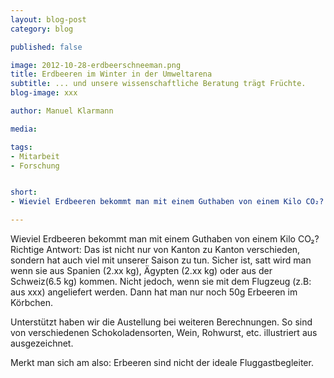 ```yaml
---
layout: blog-post
category: blog

published: false

image: 2012-10-28-erdbeerschneeman.png
title: Erdbeeren im Winter in der Umweltarena
subtitle: ... und unsere wissenschaftliche Beratung trägt Früchte.
blog-image: xxx

author: Manuel Klarmann

media: 

tags:
- Mitarbeit
- Forschung


short:
- Wieviel Erdbeeren bekommt man mit einem Guthaben von einem Kilo CO₂? Richtige Antwort: Das ist nicht nur von Kanton zu Kanton verschieden, sondern hat auch viel mit der Jahreszeit zu tun.

---
```

Wieviel Erdbeeren bekommt man mit einem Guthaben von einem Kilo CO₂? Richtige Antwort: Das ist nicht nur von Kanton zu Kanton verschieden, sondern hat auch viel mit unserer Saison zu tun. Sicher ist, satt wird man wenn sie aus Spanien (2.xx kg), Ägypten (2.xx kg) oder aus der Schweiz(6.5 kg) kommen. Nicht jedoch, wenn sie mit dem Flugzeug (z.B: aus xxx) angeliefert werden. Dann hat man nur noch 50g Erbeeren im Körbchen.

Unterstützt haben wir die Austellung bei weiteren Berechnungen. So sind von verschiedenen Schokoladensorten, Wein, Rohwurst, etc. illustriert aus ausgezeichnet.

Merkt man sich am also: Erbeeren sind nicht der ideale Fluggastbegleiter.

[1]: http://www.erdbeerenimwinter.ch/aktueller-standort/